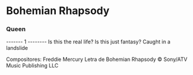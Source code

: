 # Bohemian Rhapsody
### Queen

------- 1 --------
Is this the real life?
Is this just fantasy?
Caught in a landslide



Compositores: Freddie Mercury
Letra de Bohemian Rhapsody © Sony/ATV Music Publishing LLC